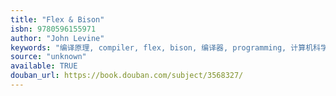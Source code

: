 ```yaml
---
title: "Flex & Bison"
isbn: 9780596155971
author: "John Levine"
keywords: "编译原理, compiler, flex, bison, 编译器, programming, 计算机科学, 编程工具"
source: "unknown"
available: TRUE
douban_url: https://book.douban.com/subject/3568327/
---
```

